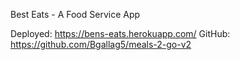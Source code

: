 
Best Eats - A Food Service App

Deployed: https://bens-eats.herokuapp.com/
GitHub: https://github.com/Bgallag5/meals-2-go-v2